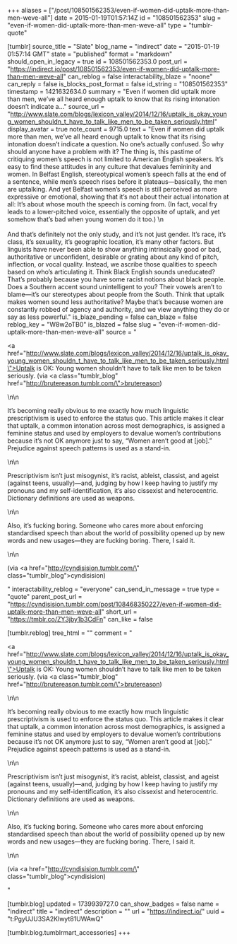 +++
aliases = ["/post/108501562353/even-if-women-did-uptalk-more-than-men-weve-all"]
date = 2015-01-19T01:57:14Z
id = "108501562353"
slug = "even-if-women-did-uptalk-more-than-men-weve-all"
type = "tumblr-quote"

[tumblr]
source_title = "Slate"
blog_name = "indirect"
date = "2015-01-19 01:57:14 GMT"
state = "published"
format = "markdown"
should_open_in_legacy = true
id = 108501562353.0
post_url = "https://indirect.io/post/108501562353/even-if-women-did-uptalk-more-than-men-weve-all"
can_reblog = false
interactability_blaze = "noone"
can_reply = false
is_blocks_post_format = false
id_string = "108501562353"
timestamp = 1421632634.0
summary = "Even if women did uptalk more than men, we’ve all heard enough uptalk to know that its rising intonation doesn’t indicate a..."
source_url = "http://www.slate.com/blogs/lexicon_valley/2014/12/16/uptalk_is_okay_young_women_shouldn_t_have_to_talk_like_men_to_be_taken_seriously.html"
display_avatar = true
note_count = 9715.0
text = "Even if women did uptalk more than men, we’ve all heard enough uptalk to know that its rising intonation doesn’t indicate a question. No one’s actually confused. So why should anyone have a problem with it? The thing is, this pastime of critiquing women’s speech is not limited to American English speakers. It’s easy to find these attitudes in any culture that devalues femininity and women. In Belfast English, stereotypical women’s speech falls at the end of a sentence, while men’s speech rises before it plateaus—basically, the men are uptalking. And yet Belfast women’s speech is still perceived as more expressive or emotional, showing that it’s not about their actual intonation at all: It’s about whose mouth the speech is coming from. (In fact, vocal fry leads to a lower-pitched voice, essentially the opposite of uptalk, and yet somehow that’s bad when young women do it too.) \n<br/><br/>And that’s definitely not the only study, and it’s not just gender. It’s race, it’s class, it’s sexuality, it’s geographic location, it’s many other factors. But linguists have never been able to show anything intrinsically good or bad, authoritative or unconfident, desirable or grating about any kind of pitch, inflection, or vocal quality. Instead, we ascribe those qualities to speech based on who’s articulating it. Think Black English sounds uneducated? That’s probably because you have some racist notions about black people. Does a Southern accent sound unintelligent to you? Their vowels aren’t to blame—it’s our stereotypes about people from the South. Think that uptalk makes women sound less authoritative? Maybe that’s because women are constantly robbed of agency and authority, and we view anything they do or say as less powerful."
is_blaze_pending = false
can_blaze = false
reblog_key = "W8w2oTB0"
is_blazed = false
slug = "even-if-women-did-uptalk-more-than-men-weve-all"
source = "<p><a href=\"http://www.slate.com/blogs/lexicon_valley/2014/12/16/uptalk_is_okay_young_women_shouldn_t_have_to_talk_like_men_to_be_taken_seriously.html\">Uptalk is OK: Young women shouldn’t have to talk like men to be taken seriously.</a> (via <a class=\"tumblr_blog\" href=\"http://brutereason.tumblr.com/\">brutereason</a>)</p>\n\n<p>It’s becoming really obvious to me exactly how much linguistic prescriptivism is used to enforce the status quo. This article makes it clear that uptalk, a common intonation across most demographics, is assigned a feminine status and used by employers to devalue women’s contributions because it’s not OK anymore just to say, “Women aren’t good at [job].” Prejudice against speech patterns is used as a stand-in.</p>\n\n<p>Prescriptivism isn’t just misogynist, it’s racist, ableist, classist, and ageist (against teens, usually)—and, judging by how I keep having to justify my pronouns and my self-identification, it’s also cissexist and heterocentric. Dictionary definitions are used as weapons.</p>\n\n<p>Also, it’s fucking boring. Someone who cares more about enforcing standardised speech than about the world of possibility opened up by new words and new usages—they are fucking boring. There, I said it.</p>\n\n<p>(via <a href=\"http://cyndisision.tumblr.com/\" class=\"tumblr_blog\">cyndisision</a>)</p>"
interactability_reblog = "everyone"
can_send_in_message = true
type = "quote"
parent_post_url = "https://cyndisision.tumblr.com/post/108468350227/even-if-women-did-uptalk-more-than-men-weve-all"
short_url = "https://tmblr.co/ZY3jby1b3CdFn"
can_like = false

[tumblr.reblog]
tree_html = ""
comment = "<p><a href=\"http://www.slate.com/blogs/lexicon_valley/2014/12/16/uptalk_is_okay_young_women_shouldn_t_have_to_talk_like_men_to_be_taken_seriously.html\">Uptalk is OK: Young women shouldn’t have to talk like men to be taken seriously.</a> (via <a class=\"tumblr_blog\" href=\"http://brutereason.tumblr.com/\">brutereason</a>)</p>\n\n<p>It’s becoming really obvious to me exactly how much linguistic prescriptivism is used to enforce the status quo. This article makes it clear that uptalk, a common intonation across most demographics, is assigned a feminine status and used by employers to devalue women’s contributions because it’s not OK anymore just to say, “Women aren’t good at [job].” Prejudice against speech patterns is used as a stand-in.</p>\n\n<p>Prescriptivism isn’t just misogynist, it’s racist, ableist, classist, and ageist (against teens, usually)—and, judging by how I keep having to justify my pronouns and my self-identification, it’s also cissexist and heterocentric. Dictionary definitions are used as weapons.</p>\n\n<p>Also, it’s fucking boring. Someone who cares more about enforcing standardised speech than about the world of possibility opened up by new words and new usages—they are fucking boring. There, I said it.</p>\n\n<p>(via <a href=\"http://cyndisision.tumblr.com/\" class=\"tumblr_blog\">cyndisision</a>)</p>"

[tumblr.blog]
updated = 1739939727.0
can_show_badges = false
name = "indirect"
title = "indirect"
description = ""
url = "https://indirect.io/"
uuid = "t:PgyUJU3SA2Klwyt81UWAwQ"

[tumblr.blog.tumblrmart_accessories]
+++
